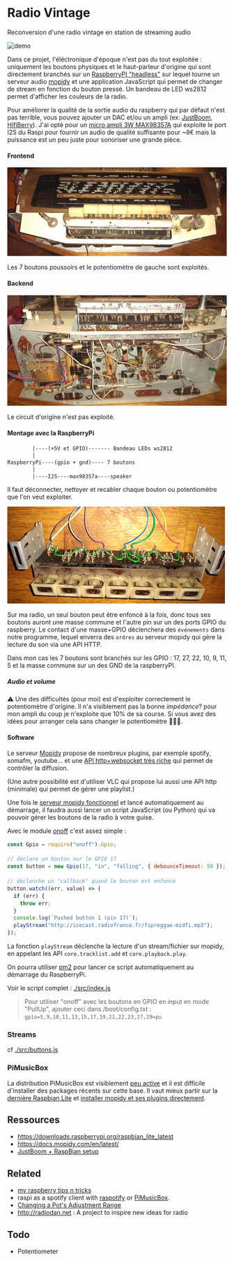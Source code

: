 # Radio Vintage

Reconversion d'une radio vintage en station de streaming audio

![demo](./demo.gif)

Dans ce projet, l'éléctronique d'époque n'est pas du tout exploitée : uniquement les boutons physiques et le haut-parleur d'origine qui sont directement branchés sur un [RaspberryPI "headless"](https://raspberry-pi.fr/raspberry-pi-sans-ecran-sans-clavier/) sur lequel tourne un serveur audio [mopidy](https://mopidy.com/) et une application JavaScript qui permet de changer de stream en fonction du bouton pressé. Un bandeau de LED ws2812 permet d'afficher les couleurs de la radio.

Pour améliorer la qualité de la sortie audio du raspberry qui par défaut n'est pas terrible, vous pouvez ajouter un DAC et/ou un ampli (ex: [JustBoom](https://JustBoom.co), [HifiBerry](https://www.hifiberry.com/)). J'ai opté pour un [micro ampli 3W MAX98357A](https://boutique.semageek.com/fr/810-amplificateur-i2s-3w-classe-d-max98357a.html) qui exploite le port I2S du Raspi pour fournir un audio de qualité suffisante pour ~8€ mais la puissance est un peu juste pour sonoriser une grande pièce.

#### Frontend

![frontend](./images/frontend.jpg)

Les 7 boutons poussoirs et le potentiomètre de gauche sont exploités.

#### Backend

![backend](./images/backend.jpg)

Le circuit d'origine n'est pas exploité.

#### Montage avec la RaspberryPi

```
        |----(+5V et GPIO)------- Bandeau LEDs ws2812
        |
RaspberryPi----(gpio + gnd)---- 7 boutons
        |
        |----I2S----max98357a----speaker

```

Il faut déconnecter, nettoyer et recabler chaque bouton ou potentiomètre que l'on veut exploiter.

![control-panel](./images/control-panel.jpg)

Sur ma radio, un seul bouton peut être enfoncé à la fois, donc tous ses boutons auront une masse commune et l'autre pin sur un des ports GPIO du raspberry. Le contact d'une masse+GPIO déclenchera des `événements` dans notre programme, lequel enverra des `ordres` au serveur mopidy qui gère la lecture du son via une API HTTP.

Dans mon cas les 7 boutons sont branchés sur les GPIO : 17, 27, 22, 10, 9, 11, 5 et la masse commune sur un des GND de la raspberryPI.

##### Audio et volume

⚠️ Une des difficultés (pour moi) est d'exploiter correctement le potentiomètre d'origine. Il n'a visiblement pas la bonne _impédance_? pour mon ampli du coup je n'exploite que 10% de sa course. Si vous avez des idées pour arranger cela sans changer le potentiomètre 🙏🙏🙏.

#### Software

Le serveur [Mopidy](mopidy.com) propose de nombreux plugins, par exemple spotify, somafm, youtube... et une [API http+websocket très riche](https://docs.mopidy.com/en/latest/api/core) qui permet de contrôler la diffusion.

(Une autre possibilité est d'utiliser VLC qui propose lui aussi une API http (minimale) qui permet de gérer une playlist.)

Une fois le [serveur mopidy fonctionnel](https://docs.mopidy.com/en/latest/) et lancé automatiquement au démarrage, il faudra aussi lancer un script JavaScript (ou Python) qui va pouvoir gérer les boutons de la radio à votre guise.

Avec le module [onoff](https://github.com/fivdi/onoff) c'est assez simple :

```js
const Gpio = require("onoff").Gpio;

// déclare un bouton sur le GPIO 17
const button = new Gpio(17, "in", "falling", { debounceTimeout: 50 });

// déclenche un "callback" quand le bouton est enfoncé
button.watch((err, value) => {
  if (err) {
    throw err;
  }
  console.log(`Pushed button 1 (pin 17)`);
  playStream("http://icecast.radiofrance.fr/fipreggae-midfi.mp3");
});
```

La fonction `playStream` déclenche la lecture d'un stream/fichier sur mopidy, en appelant les API `core.tracklist.add` et `core.playback.play`.

On pourra utiliser [pm2](https://pm2.keymetrics.io/) pour lancer ce script automatiquement au démarrage du RaspberryPi.

Voir le script complet : [./src/index.js](./src/index.js)

> Pour utiliser "onoff" avec les boutons en GPIO en input en mode "PullUp", ajouter ceci dans /boot/config.txt : `gpio=5,9,10,11,13,15,17,19,21,22,23,27,29=pu`

### Streams

cf [./src/buttons.js](./src/buttons.js)

### PiMusicBox

La distribution PiMusicBox est visiblement [peu active](https://github.com/pimusicbox/pimusicbox/graphs/contributors) et il est difficile d'installer des packages récents sur cette base. Il vaut mieux partir sur la [dernière Raspbian Lite](https://downloads.raspberrypi.org/raspbian_lite_latest) et [installer mopidy et ses plugins directement](https://docs.mopidy.com/en/latest/installation/).

## Ressources

- https://downloads.raspberrypi.org/raspbian_lite_latest
- https://docs.mopidy.com/en/latest/
- [JustBoom + RaspBian setup](https://www.justboom.co/software/configure-justboom-with-raspbian/)

## Related

- [my raspberry tips n tricks](https://gist.github.com/revolunet/f85a6fbe8b2688632c288f26010c9542)
- raspi as a spotify client with [raspotify](https://github.com/dtcooper/raspotify) or [PiMusicBox](https://www.pimusicbox.com/).
- [Changing a Pot's Adjustment Range](http://musicfromouterspace.com/analogsynth_new/HOT_TIPS/coarserangeadjust.html)
- http://radiodan.net : A project to inspire new ideas for radio

## Todo

- Potentiometer
